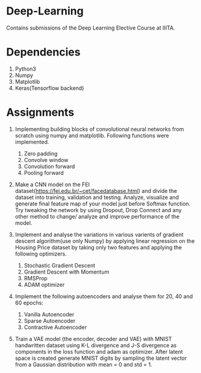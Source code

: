 # Deep-Learning
Contains submissions of the Deep Learning Elective Course at IIITA.

# Dependencies
1. Python3
2. Numpy
3. Matplotlib
4. Keras(Tensorflow backend)

# Assignments

1. Implementing building blocks of convolutional neural networks from scratch using numpy and matplotlib. 
Following functions were implemented.
	1. Zero padding
	2. Convolve window
	3. Convolution forward
	4. Pooling forward
	
2. Make a CNN model on the FEI dataset(<a>https://fei.edu.br/~cet/facedatabase.html</a>) and divide the dataset into training,
validation and testing. Analyze, visualize and generate final feature map of your model just before Softmax function. 
Try tweaking the network by using Dropout, Drop Connect and any other method to change/ analyze and improve performance of the model.

3. Implement and analyse the variations in various varients of gradient descent algorithm(use only Numpy) by applying linear 
regression on the Housing Price dataset by taking only two features and applying the following optimizers.
	1. Stochastic Gradient Descent
	2. Gradient Descent with Momentum
	3. RMSProp
	4. ADAM optimizer
	
4. Implement the following autoencoders and analyse them for 20, 40 and 60 epochs: 
	1. Vanilla Autoencoder
	2. Sparse Autoencoder
	3. Contractive Autoencoder
	
5. Train a VAE model (the encoder, decoder and VAE) with MNIST handwritten dataset using K-L divergence and J-S divergence as components in the loss function and adam as optimizer. 
After latent space is created generate MNIST digits by sampling the latent vector from a Gaussian distribution with mean = 0 and std = 1.
  
